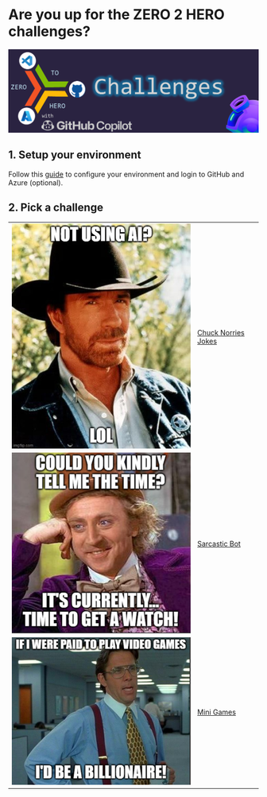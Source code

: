 # Are you up for the ZERO 2 HERO challenges?

![image](../media/banners/challenges.PNG)

## 1. Setup your environment

Follow this [guide](../journeys/setup/) to configure your environment and login to GitHub and Azure (optional).

## 2. Pick a challenge

|  |  | 
| -------- | -------- | 
| [![image](../media/chuck.jpg)](./chucknorris/)   | [Chuck Norries Jokes](./chucknorris/)   | 
| [![image](../media/sarcastic.png)](./sarcasticbot/)   | [Sarcastic Bot](./sarcasticbot/)   | 
| [![image](../media/games.png)](./minigames/)   | [Mini Games](./minigames/)   | 

